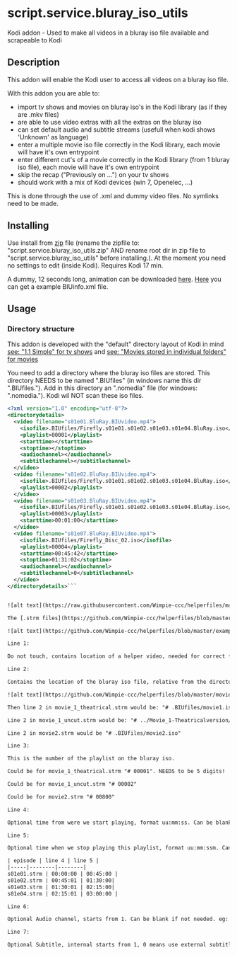 # script.service.bluray_iso_utils
Kodi addon - Used to make all videos in a bluray iso file available and scrapeable to Kodi

## Description
This addon will enable the Kodi user to access all videos on a bluray iso file.

With this addon you are able to:
- import tv shows and movies on bluray iso's in the Kodi library (as if they are .mkv files)
- are able to use video extras with all the extras on the bluray iso
- can set default audio and subtitle streams (usefull when kodi shows 'Unknown' as language)
- enter a multiple movie iso file correctly in the Kodi library, each movie will have it's own entrypoint
- enter different cut's of a movie correctly in the Kodi library (from 1 bluray iso file), each movie will have it's own entrypoint
- skip the recap ("Previously on ...") on your tv shows
- should work with a mix of Kodi devices (win 7, Openelec, ...)

This is done through the use of .xml and dummy video files. No symlinks need to be made. 

## Installing
Use install from [zip](https://github.com/Wimpie-ccc/script.service.bluray_iso_utils/archive/master.zip) file (rename the zipfile to: "script.service.bluray_iso_utils.zip" AND rename root dir in zip file to "script.service.bluray_iso_utils" before installing.). At the moment you need no settings to edit (inside Kodi). Requires Kodi 17 min. 

A dummy, 12 seconds long, animation can be downloaded [here](https://github.com/Wimpie-ccc/helperfiles/blob/master/BIU_Black_Animation.720p.mp4?raw=true).
[Here](https://raw.githubusercontent.com/Wimpie-ccc/helperfiles/master/BIUinfo.xml) you can get a example BIUinfo.xml file.

## Usage
### Directory structure
This addon is developed with the "default" directory layout of Kodi in mind  [see: "1.1 Simple" for tv shows](http://kodi.wiki/view/Naming_video_files/TV_shows) and [see: "Movies stored in individual folders" for movies](http://kodi.wiki/view/Naming_video_files/Movies)

You need to add a directory where the bluray iso files are stored. This directory NEEDS to be named ".BIUfiles" (in windows name this dir ".BIUfiles."). Add in this directory an ".nomedia" file (for windows: ".nomedia."). Kodi wil NOT scan these iso files. 




```xml
<?xml version="1.0" encoding="utf-8"?>
<directorydetails>
  <video filename="s01e01.BluRay.BIUvideo.mp4">
    <isofile>.BIUfiles/Firefly.s01e01.s01e02.s01e03.s01e04.BluRay.iso</isofile>
    <playlist>00001</playlist>
    <starttime></starttime>
    <stoptime></stoptime>
    <audiochannel></audiochannel>
    <subtitlechannel></subtitlechannel>
  </video>
  <video filename="s01e02.BluRay.BIUvideo.mp4">
    <isofile>.BIUfiles/Firefly.s01e01.s01e02.s01e03.s01e04.BluRay.iso</isofile>
    <playlist>00002</playlist>
  </video>
  <video filename="s01e03.BluRay.BIUvideo.mp4">
    <isofile>.BIUfiles/Firefly.s01e01.s01e02.s01e03.s01e04.BluRay.iso</isofile>
    <playlist>00003</playlist>
    <starttime>00:01:00</starttime>
  </video>
  <video filename="s01e07.BluRay.BIUvideo.mp4">
    <isofile>.BIUfiles/Firefly_Disc_02.iso</isofile>
    <playlist>00004</playlist>
    <starttime>00:45:42</starttime>
    <stoptime>01:31:02</stoptime>
    <audiochannel></audiochannel>
    <subtitlechannel>0</subtitlechannel>
  </video>
</directorydetails>```


![alt text](https://raw.githubusercontent.com/Wimpie-ccc/helperfiles/master/TV-file-structure.png)

The [.strm files](https://github.com/Wimpie-ccc/helperfiles/blob/master/s01e01.strm) have following structure:

![alt text](https://github.com/Wimpie-ccc/helperfiles/blob/master/example.strm-file.png)

Line 1:

Do not touch, contains location of a helper video, needed for correct function of this addon.

Line 2:

Contains the location of the bluray iso file, relative from the directory that contains this .strm file. eg: Lets say C:\Users\wimpie-ccc\Videos\MyMovies\ is the root were all my movies are.

![alt text](https://github.com/Wimpie-ccc/helperfiles/blob/master/movie-file-structure.png)

Then line 2 in movie_1_theatrical.strm would be: "# .BIUfiles/movie1.iso"

Line 2 in movie_1_uncut.strm would be: "# ../Movie_1-Theatricalversion/.BIUfiles/movie1.iso" (Think this as if using "cd .." in the shell)

Line 2 in movie2.strm would be "# .BIUfiles/movie2.iso"

Line 3:

This is the number of the playlist on the bluray iso.

Could be for movie_1_theatrical.strm "# 00001". NEEDS to be 5 digits!

Could be for movie_1_uncut.strm "# 00002"

Could be for movie2.strm "# 00800"

Line 4:

Optional time from were we start playing, format uu:mm:ss. Can be blank if not needed. eg: "# 00:45:23". Is usefull for jumping past the "previously on ..." recaps.

Line 5:

Optional time when we stop playing this playlist, format uu:mm:ssm. Can be blank if not needed. eg: "# 01:30:55". Is usefull for those discs were all tv episodes are linked to 1 big video (use together with line 4). eg:

| episode | line 4 | line 5 |
|-----|--------|--------|
s01e01.strm | 00:00:00 | 00:45:00 |
s01e02.strm | 00:45:01 | 01:30:00|
s01e03.strm | 01:30:01 | 02:15:00|
s01e04.strm | 02:15:01 | 03:00:00 |

Line 6:

Optional Audio channel, starts from 1. Can be blank if not needed. eg: "# 2"

Line 7:

Optional Subtitle, internal starts from 1, 0 means use external subtitles. Can be blank if not needed. eg: "# 2"

